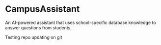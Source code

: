 # CampusAssistant
An AI-powered assistant that uses school-specific database knowledge to answer questions from students.

Testing repo updating on git